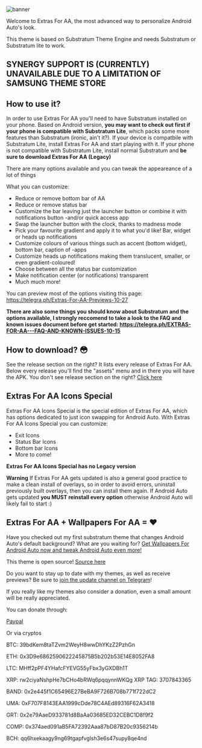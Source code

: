 ![banner](https://imgur.com/QoN3diIh.jpg)

Welcome to Extras For AA, the most advanced way to personalize Android Auto's look.

This theme is based on Substratum Theme Engine and needs Substratum or Substratum lite to work.

## SYNERGY SUPPORT IS (CURRENTLY) UNAVAILABLE DUE TO A LIMITATION OF SAMSUNG THEME STORE

## How to use it?

In order to use Extras For AA you'll need to have Substratum installed on your phone. Based on Android version, **you may want to check out first if your phone is compatible with Substratum Lite**, which packs some more features than Substratum (ironic, ain't it?). If your device is compatbile with Substratum Lite, install Extras For AA and start playing with it. If your phone is not compatible with Substratum Lite, install normal Substratum and **be sure to download Extras For AA (Legacy)**

There are many options available and you can tweak the appeareance of a lot of things

What you can customize:

- Reduce or remove bottom bar of AA
- Reduce or remove status bar
- Customize the bar leaving just the launcher button or combine it with notifications button -and/or quick access app
- Swap the launcher button with the clock, thanks to madness mode
- Pick your favourite gradient and apply it to what you'd like! Bar, widget or heads up notifications
- Customize colours of various things such as accent (bottom widget), bottom bar, caption of -apps
- Customize heads up notifications making them translucent, smaller, or even gradient-coloured!
- Choose between all the status bar customization
- Make notification center (or notifications) transparent
- Much much more!

You can preview most of the options visiting this page: https://telegra.ph/Extras-For-AA-Previews-10-27

**There are also some things you should know about Substratum and the options available, I strongly reccomend to take a look to the FAQ and known issues document before get started: https://telegra.ph/EXTRAS-FOR-AA---FAQ-AND-KNOWN-ISSUES-10-15**

## How to download? 😳

See the release section on the right? It lists every release of Extras For AA. Below every release you'll find the "assets" menu and in there you will have the APK.
You don't see release section on the right? [Click here](www.github.com/shmykelsa/extrasforaa-release/releases)

## Extras For AA Icons Special

Extras For AA Icons Special is the special edition of Extras For AA, which has options dedicated to just icon swapping for Android Auto. With Extras For AA Icons Special you can customize:

- Exit Icons
- Status Bar Icons
- Bottom bar Icons
- More to come!

**Extras For AA Icons Special has no Legacy version**


**Warning** If Extras For AA gets updated is also a general good practice to make a clean install of overlays, so in order to avoid errors, uninstall previously built overlays, then you can install them again. If Android Auto gets updated **you MUST reinstall every option** otherwise Android Auto will likely fail to start :)

## Extras For AA + Wallpapers For AA = ❤

Have you checked out my first substratum theme that changes Android Auto's default background? What are you waiting for? [Get Wallpapers For Android Auto now and tweak Android Auto even more!](https://github.com/shmykelsa/wp4aa-release)

This theme is open source! [Source here](https://github.com/shmykelsa/extras4aa)

Do you want to stay up to date with my themes, as well as receive previews? Be sure to [join the update channel on Telegram](http://t.me/shmykelsathemes)!

If you really like my themes also consider a donation, even a small amount will be really appreciated.

You can donate through: 

[Paypal](https://www.paypal.com/donate?hosted_button_id=YK7G5GHS64D6N)

Or via cryptos

BTC: 39bdKem8taTZvm2WeyH8wwDhYKzZ2PzhGn

ETH: 0x3D9e6862590622245875B5b202b53E14E8052FA8

LTC: MHff2pPF4YHafcFYEVG55yFbx3yGXDBh1T

XRP: rw2ciyaNshpHe7bCHo4bRWq6pqqynnWKQg XRP TAG: 3707843365

BAND: 0x2e445f1C65496E27BeBA9F726B708b771f722dC2

UMA: 0xF707F8143EAA1999cDde78C4AEd89316F62A3418

GRT: 0x2e79AaeD933781d8BaAa03685ED32CEBC1D8f9f2

COMP: 0x374aed091aB5FA72392Aaa87bD87B20c9356214b

BCH: qq6hxekaagy9ng69tgapfvglsh3e6s47supy8qe4nd
